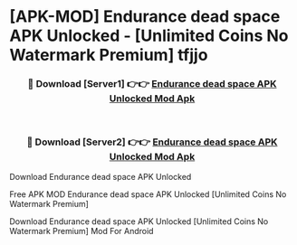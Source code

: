 # [APK-MOD] Endurance  dead space APK Unlocked - [Unlimited Coins No Watermark Premium] tfjjo



<div align="center">
<h3>🔴 Download [Server1] 👉👉 <a href="https://momento.my/?title=Endurance__dead_space_APK_Unlocked">Endurance  dead space APK Unlocked Mod Apk</a></h3><br>

<h3>🔴 Download [Server2] 👉👉 <a href="https://momento.my/?title=Endurance__dead_space_APK_Unlocked">Endurance  dead space APK Unlocked Mod Apk</a></h3>
</div>



Download Endurance  dead space APK Unlocked 

Free APK MOD Endurance  dead space APK Unlocked [Unlimited Coins No Watermark Premium]

Download Endurance  dead space APK Unlocked [Unlimited Coins No Watermark Premium] Mod For Android
